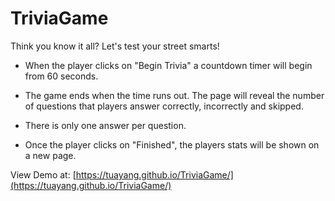 # TriviaGame

Think you know it all? Let's test your street smarts!

* When the player clicks on "Begin Trivia" a countdown timer will begin from 60 seconds. 

* The game ends when the time runs out. The page will reveal the number of questions that players answer correctly, incorrectly and skipped.

* There is only one answer per question.

* Once the player clicks on "Finished", the players stats will be shown on a new page. 

View Demo at: [https://tuayang.github.io/TriviaGame/](https://tuayang.github.io/TriviaGame/)
